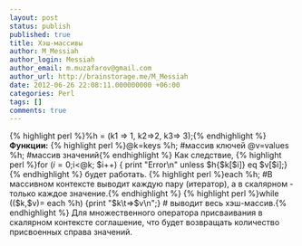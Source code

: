 ```yaml
---
layout: post
status: publish
published: true
title: Хэш-массивы
author: M_Messiah
author_login: Messiah
author_email: m.muzafarov@gmail.com
author_url: http://brainstorage.me/M_Messiah
date: 2012-06-26 22:08:11.000000000 +06:00
categories: Perl
tags: []
comments: true
---
```

{% highlight perl %}%h = (k1 => 1, k2=>2, k3=> 3);{% endhighlight %}
**Функции:**
{% highlight perl %}@k=keys %h; #массив ключей
@v=values %h; #массив значений{% endhighlight %}
Как следствие,
{% highlight perl %}for ($i=0;$i<@k; $i++) { print "Error\n" unless $h{$k[$i]} eq $v[$i];}{% endhighlight %}
будет работать.
{% highlight perl %}each %h; #В массивном контексте выводит каждую пару (итератор), а в скалярном - только каждое значение.{% endhighlight %}
{% highlight perl %}while (($k,$v)= each %h) {print "$k\t=>$v\n";} # выводит весь хэш-массив.{% endhighlight %}
Для множественного оператора присваивания в скалярном контексте соглашение, что будет возвращать количество присвоенных справа значений.
